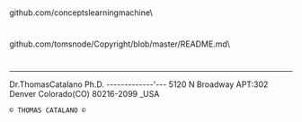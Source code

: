 # 

github.com/conceptslearningmachine\

# 

github.com/tomsnode/Copyright/blob/master/README.md\

#

--------------
Dr.ThomasCatalano Ph.D.
-------------'---
5120 N Broadway APT:302
Denver Colorado(CO) 80216-2099 _USA

    © THOMAS CATALANO ©
